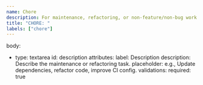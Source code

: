 ```yaml
---
name: Chore
description: For maintenance, refactoring, or non-feature/non-bug work.
title: "CHORE: "
labels: ["chore"]
---
```


body:

- type: textarea
  id: description
  attributes:
    label: Description
    description: Describe the maintenance or refactoring task.
    placeholder: e.g., Update dependencies, refactor code, improve CI config.
  validations:
    required: true
